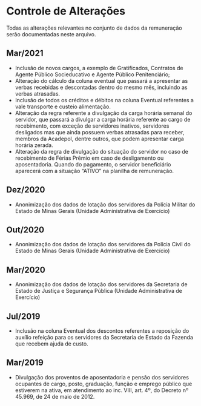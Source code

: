 # Controle de Alterações

Todas as alterações relevantes no conjunto de dados da remuneração serão documentadas neste arquivo.

## Mar/2021

- Inclusão de novos cargos, a exemplo de Gratificados, Contratos de Agente Público Socieducativo e Agente Público Penitenciário;
- Alteração do cálculo da coluna eventual que passará a apresentar as verbas recebidas e descontadas dentro do mesmo mês, incluindo as verbas atrasadas. 
- Inclusão de todos os créditos e débitos na coluna Eventual referentes a vale transporte e custeio alimentação.
- Alteração da regra referente a divulgação da carga horária semanal do servidor, que passará a divulgar a carga horária referente ao cargo de recebimento, com exceção de servidores inativos, servidores desligados mas que ainda possuem verbas atrasadas para receber, membros da Acadepol, dentre outros, que podem apresentar carga horária zerada.
- Alteração da regra de divulgação do situação do servidor no caso de recebimento de Férias Prêmio em caso de desligamento ou aposentadoria. Quando do pagamento, o servidor beneficiário aparecerá com a situação “ATIVO” na planilha de remuneração.

## Dez/2020

- Anonimização dos dados de lotação dos servidores da Polícia Militar do Estado de Minas Gerais (Unidade Administrativa de Exercício)

## Out/2020

- Anonimização dos dados de lotação dos servidores da Polícia Civil do Estado de Minas Gerais (Unidade Administrativa de Exercício)

## Mar/2020

- Anonimização dos dados de lotação dos servidores da Secretaria de Estado de Justiça e Segurança Pública (Unidade Administrativa de Exercício)

## Jul/2019

- Inclusão na coluna Eventual dos descontos referentes a reposição do auxílio refeição para os servidores da Secretaria de Estado da Fazenda que recebem ajuda de custo. 

## Mar/2019

- Divulgação dos proventos de aposentadoria e pensão dos servidores ocupantes de cargo, posto, graduação, função e emprego público que estiverem na ativa, em atendimento ao inc. VIII, art. 4º, do Decreto nº 45.969, de 24 de maio de 2012. 